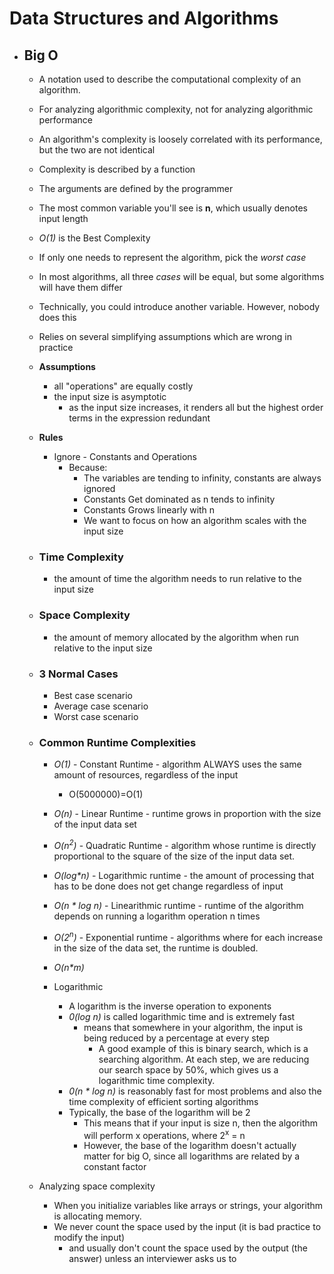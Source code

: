 # Data Structures and Algorithms

-   ## Big O

    -   A notation used to describe the computational complexity of an algorithm.
    -   For analyzing algorithmic complexity, not for analyzing algorithmic performance
    -   An algorithm's complexity is loosely correlated with its performance, but the two are not identical
    -   Complexity is described by a function
    -   The arguments are defined by the programmer
    -   The most common variable you'll see is **n**, which usually denotes input length
    -   _O(1)_ is the Best Complexity
    -   If only one needs to represent the algorithm, pick the _worst case_
    -   In most algorithms, all three _cases_ will be equal, but some algorithms will have them differ
    -   Technically, you could introduce another variable. However, nobody does this
    -   Relies on several simplifying assumptions which are wrong in practice

    -   **Assumptions**

        -   all "operations" are equally costly
        -   the input size is asymptotic
            -   as the input size increases, it renders all but the highest order terms in the expression redundant

    -   **Rules**

        -   Ignore - Constants and Operations
            -   Because:
                -   The variables are tending to infinity, constants are always ignored
                -   Constants Get dominated as n tends to infinity
                -   Constants Grows linearly with n
                -   We want to focus on how an algorithm scales with the input size

    -   ### Time Complexity

        -   the amount of time the algorithm needs to run relative to the input size

    -   ### Space Complexity

        -   the amount of memory allocated by the algorithm when run relative to the input size

    -   ### 3 Normal Cases

        -   Best case scenario
        -   Average case scenario
        -   Worst case scenario

    -   ### Common Runtime Complexities

        -   _O(1)_ - Constant Runtime - algorithm ALWAYS uses the same amount of resources, regardless of the input
            -   O(5000000)=O(1)
        -   _O(n)_ - Linear Runtime - runtime grows in proportion with the size of the input data set
        -   _O(n<sup>2</sup>)_ - Quadratic Runtime - algorithm whose runtime is directly proportional to the square of the size of the input data set.
        -   _O(log\*n)_ - Logarithmic runtime - the amount of processing that has to be done does not get change regardless of input
        -   _O(n \* log n)_ - Linearithmic runtime - runtime of the algorithm depends on running a logarithm operation n times
        -   _O(2<sup>n</sup>)_ - Exponential runtime - algorithms where for each increase in the size of the data set, the runtime is doubled.
        -   _O(n\*m)_

        -   Logarithmic
            -   A logarithm is the inverse operation to exponents
            -   _0(log n)_ is called logarithmic time and is extremely fast
                -   means that somewhere in your algorithm, the input is being reduced by a percentage at every step
                    -   A good example of this is binary search, which is a searching algorithm. At each step, we are reducing our search space by 50%, which gives us a logarithmic time complexity.
            -   _0(n \* log n)_ is reasonably fast for most problems and also the time complexity of efficient sorting algorithms
            -   Typically, the base of the logarithm will be 2
                -   This means that if your input is size n, then the algorithm will perform x operations, where 2<sup>x</sup> = n
                -   However, the base of the logarithm doesn't actually matter for big O, since all logarithms are related by a constant factor

    -   Analyzing space complexity
        -   When you initialize variables like arrays or strings, your algorithm is allocating memory.
        -   We never count the space used by the input (it is bad practice to modify the input)
            -   and usually don't count the space used by the output (the answer) unless an interviewer asks us to

